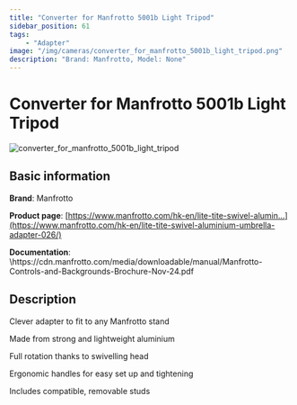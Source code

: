 ```yaml
---
title: "Converter for Manfrotto 5001b Light Tripod"
sidebar_position: 61
tags:
    - "Adapter"
image: "/img/cameras/converter_for_manfrotto_5001b_light_tripod.png"
description: "Brand: Manfrotto, Model: None"
---
```

# Converter for Manfrotto 5001b Light Tripod

![converter_for_manfrotto_5001b_light_tripod](/img/cameras/converter_for_manfrotto_5001b_light_tripod.png)

## Basic information

**Brand**: Manfrotto

**Product page**: [https://www.manfrotto.com/hk-en/lite-tite-swivel-alumin...](https://www.manfrotto.com/hk-en/lite-tite-swivel-aluminium-umbrella-adapter-026/)

**Documentation**: \\https://cdn\.manfrotto\.com/media/downloadable/manual/Manfrotto\-Controls\-and\-Backgrounds\-Brochure\-Nov\-24\.pdf

## Description

Clever adapter to fit to any Manfrotto stand

Made from strong and lightweight aluminium

Full rotation thanks to swivelling head

Ergonomic handles for easy set up and tightening

Includes compatible, removable studs


